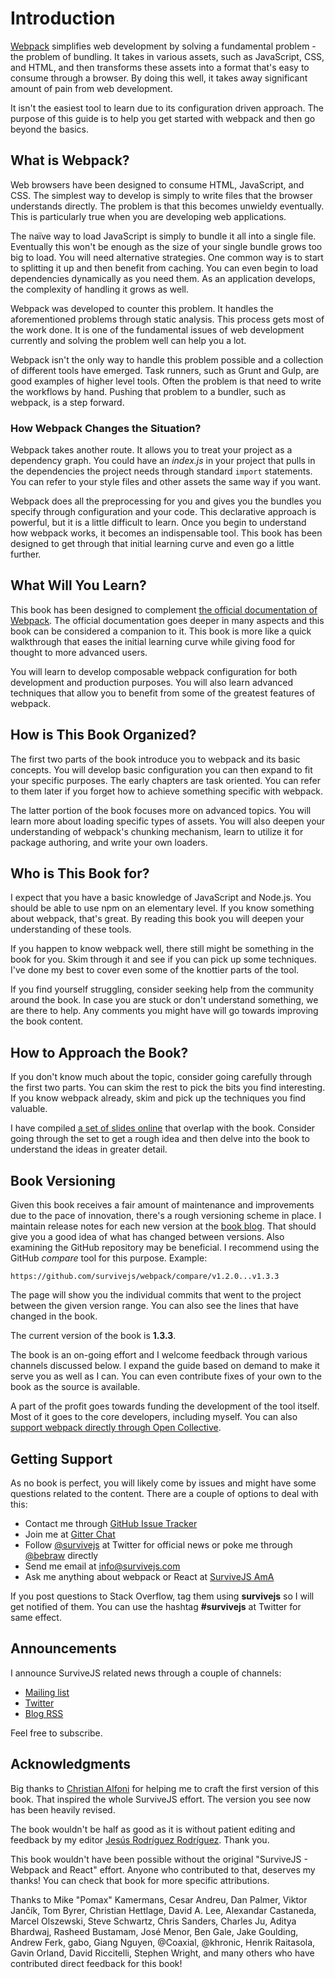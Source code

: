 # Introduction

[Webpack](https://webpack.js.org/) simplifies web development by solving a fundamental problem - the problem of bundling. It takes in various assets, such as JavaScript, CSS, and HTML, and then transforms these assets into a format that's easy to consume through a browser. By doing this well, it takes away significant amount of pain from web development.

It isn't the easiest tool to learn due to its configuration driven approach. The purpose of this guide is to help you get started with webpack and then go beyond the basics.

## What is Webpack?

Web browsers have been designed to consume HTML, JavaScript, and CSS. The simplest way to develop is simply to write files that the browser understands directly. The problem is that this becomes unwieldy eventually. This is particularly true when you are developing web applications.

The naïve way to load JavaScript is simply to bundle it all into a single file. Eventually this won't be enough as the size of your single bundle grows too big to load. You will need alternative strategies. One common way is to start to splitting it up and then benefit from caching. You can even begin to load dependencies dynamically as you need them. As an application develops, the complexity of handling it grows as well.

Webpack was developed to counter this problem. It handles the aforementioned problems through static analysis. This process gets most of the work done. It is one of the fundamental issues of web development currently and solving the problem well can help you a lot.

Webpack isn't the only way to handle this problem possible and a collection of different tools have emerged. Task runners, such as Grunt and Gulp, are good examples of higher level tools. Often the problem is that need to write the workflows by hand. Pushing that problem to a bundler, such as webpack, is a step forward.

### How Webpack Changes the Situation?

Webpack takes another route. It allows you to treat your project as a dependency graph. You could have an *index.js* in your project that pulls in the dependencies the project needs through standard `import` statements. You can refer to your style files and other assets the same way if you want.

Webpack does all the preprocessing for you and gives you the bundles you specify through configuration and your code. This declarative approach is powerful, but it is a little difficult to learn. Once you begin to understand how webpack works, it becomes an indispensable tool. This book has been designed to get through that initial learning curve and even go a little further.

## What Will You Learn?

This book has been designed to complement [the official documentation of Webpack](https://webpack.js.org/). The official documentation goes deeper in many aspects and this book can be considered a companion to it. This book is more like a quick walkthrough that eases the initial learning curve while giving food for thought to more advanced users.

You will learn to develop composable webpack configuration for both development and production purposes. You will also learn advanced techniques that allow you to benefit from some of the greatest features of webpack.

## How is This Book Organized?

The first two parts of the book introduce you to webpack and its basic concepts. You will develop basic configuration you can then expand to fit your specific purposes. The early chapters are task oriented. You can refer to them later if you forget how to achieve something specific with webpack.

The latter portion of the book focuses more on advanced topics. You will learn more about loading specific types of assets. You will also deepen your understanding of webpack's chunking mechanism, learn to utilize it for package authoring, and write your own loaders.

## Who is This Book for?

I expect that you have a basic knowledge of JavaScript and Node.js. You should be able to use npm on an elementary level. If you know something about webpack, that's great. By reading this book you will deepen your understanding of these tools.

If you happen to know webpack well, there still might be something in the book for you. Skim through it and see if you can pick up some techniques. I've done my best to cover even some of the knottier parts of the tool.

If you find yourself struggling, consider seeking help from the community around the book. In case you are stuck or don't understand something, we are there to help. Any comments you might have will go towards improving the book content.

## How to Approach the Book?

If you don't know much about the topic, consider going carefully through the first two parts. You can skim the rest to pick the bits you find interesting. If you know webpack already, skim and pick up the techniques you find valuable.

I have compiled [a set of slides online](http://presentations.survivejs.com/advanced-webpack/) that overlap with the book. Consider going through the set to get a rough idea and then delve into the book to understand the ideas in greater detail.

## Book Versioning

Given this book receives a fair amount of maintenance and improvements due to the pace of innovation, there's a rough versioning scheme in place. I maintain release notes for each new version at the [book blog](http://survivejs.com/blog/). That should give you a good idea of what has changed between versions. Also examining the GitHub repository may be beneficial. I recommend using the GitHub *compare* tool for this purpose. Example:

```
https://github.com/survivejs/webpack/compare/v1.2.0...v1.3.3
```

The page will show you the individual commits that went to the project between the given version range. You can also see the lines that have changed in the book.

The current version of the book is **1.3.3**.

The book is an on-going effort and I welcome feedback through various channels discussed below. I expand the guide based on demand to make it serve you as well as I can. You can even contribute fixes of your own to the book as the source is available.

A part of the profit goes towards funding the development of the tool itself. Most of it goes to the core developers, including myself. You can also [support webpack directly through Open Collective](https://opencollective.com/webpack).

## Getting Support

As no book is perfect, you will likely come by issues and might have some questions related to the content. There are a couple of options to deal with this:

* Contact me through [GitHub Issue Tracker](https://github.com/survivejs/webpack/issues)
* Join me at [Gitter Chat](https://gitter.im/survivejs/webpack)
* Follow [@survivejs](https://twitter.com/survivejs) at Twitter for official news or poke me through [@bebraw](https://twitter.com/bebraw) directly
* Send me email at [info@survivejs.com](mailto:info@survivejs.com)
* Ask me anything about webpack or React at [SurviveJS AmA](https://github.com/survivejs/ama/issues)

If you post questions to Stack Overflow, tag them using **survivejs** so I will get notified of them. You can use the hashtag **#survivejs** at Twitter for same effect.

## Announcements

I announce SurviveJS related news through a couple of channels:

* [Mailing list](http://eepurl.com/bth1v5)
* [Twitter](https://twitter.com/survivejs)
* [Blog RSS](http://survivejs.com/atom.xml)

Feel free to subscribe.

## Acknowledgments

Big thanks to [Christian Alfoni](http://www.christianalfoni.com/) for helping me to craft the first version of this book. That inspired the whole SurviveJS effort. The version you see now has been heavily revised.

The book wouldn't be half as good as it is without patient editing and feedback by my editor [Jesús Rodríguez Rodríguez](https://github.com/Foxandxss). Thank you.

This book wouldn't have been possible without the original "SurviveJS - Webpack and React" effort. Anyone who contributed to that, deserves my thanks! You can check that book for more specific attributions.

Thanks to Mike "Pomax" Kamermans, Cesar Andreu, Dan Palmer, Viktor Jančík, Tom Byrer, Christian Hettlage, David A. Lee, Alexandar Castaneda, Marcel Olszewski, Steve Schwartz, Chris Sanders, Charles Ju, Aditya Bhardwaj, Rasheed Bustamam, José Menor, Ben Gale, Jake Goulding, Andrew Ferk, gabo, Giang Nguyen, @Coaxial, @khronic, Henrik Raitasola, Gavin Orland, David Riccitelli, Stephen Wright, and many others who have contributed direct feedback for this book!

